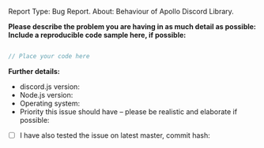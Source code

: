 
Report Type: Bug Report.
About: Behaviour of Apollo Discord Library.

**Please describe the problem you are having in as much detail as possible:**
**Include a reproducible code sample here, if possible:**

```js

// Place your code here

```

**Further details:**
- discord.js version:
- Node.js version:
- Operating system:
- Priority this issue should have – please be realistic and elaborate if possible:

<!--
If this applies to you, please check the respective checkbox: [ ] becomes [x].
You don't have to modify the text to suit your particular situation – if you want to
elaborate, please do so in the description.
While it's not a requirement to test your issue on the master branch, it would make fixing
the problem a lot easier for us, so please do so if possible.
-->

- [ ] I have also tested the issue on latest master, commit hash:
